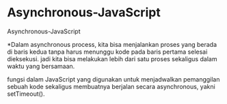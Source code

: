 # Asynchronous-JavaScript
Asynchronous-JavaScript

<!--  -->

*Dalam asynchronous process, kita bisa menjalankan proses yang berada di baris kedua tanpa harus menunggu kode pada baris pertama selesai dieksekusi.
jadi  kita bisa melakukan lebih dari satu proses sekaligus dalam waktu yang bersamaan.

<!-- event = kejadian,ketika -->

 fungsi dalam JavaScript yang digunakan untuk menjadwalkan pemanggilan sebuah kode sekaligus membuatnya berjalan secara asynchronous, yakni setTimeout().

